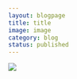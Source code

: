 ```yaml
---
layout: blogpage
title: title
image: image
category: blog
status: published
---
```


<div class="gallery">
        <img src="assets/images/bg-1.jpg" class="w-100">
</div>
